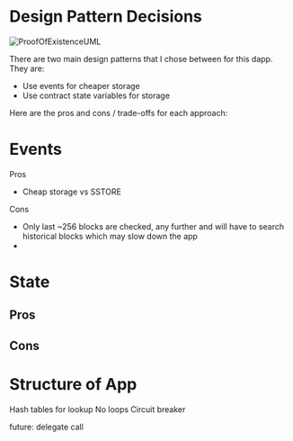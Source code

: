 # Design Pattern Decisions

![ProofOfExistenceUML](https://raw.githubusercontent.com/xMNG/proof-of-existence/master/githubImages/contractsUML.png "Contracts UML")

There are two main design patterns that I chose between for this dapp. They are:

- Use events for cheaper storage 
- Use contract state variables for storage

Here are the pros and cons / trade-offs for each approach:

# Events

Pros
- Cheap storage vs SSTORE

Cons
- Only last ~256 blocks are checked, any further and will have to search historical blocks which may slow down the app
- 

# State
Pros
-

Cons
-



# Structure of App
Hash tables for lookup
No loops
Circuit breaker

future: delegate call